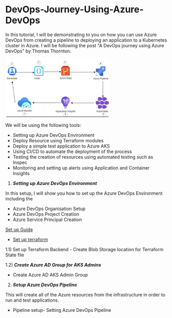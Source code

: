 # DevOps-Journey-Using-Azure-DevOps

In this tutorial, I will be demonstrating to you on how you can use Azure DevOps from creating a pipeline to deploying an application to a Kubernetes cluster in Azure. I will be following the post "A DevOps journey using Azure DevOps" by Thomas Thornton.  

<!--more-->

![](/Images/logo.png)

We will be using the following tools:

- Setting up Azure DevOps Environment
- Deploy Resource using Terraform modules
- Deploy a simple test application to Azure AKS
- Using CI/CD to automate the deployment of the process
- Testing the creation of resources using automated testing such as Inspec
- Monitoring and setting up alerts using  Application and Container Insights

1) ***Setting up Azure DevOps Environment***

In this setup, I will show you how to set up the Azure DevOps Environment including the

- Azure DevOps Organisation Setup  
- Azure DevOps Project Creation
- Azure Service Principal Creation

[Set up Guide](https://github.com/nicholaschangIT/Devops-Journey/blob/main/Devops-Journey/Setting-up-Azure-Devops-Enviornment/Azure-Devops-Setup.md)


  - [Set up terraform](https://github.com/nicholaschangIT/DevOps-The-Hard-Way-Azure/blob/main/Terraform-AZURE-Services-Creation/Readme.md)


1.1) Set up Terraform Backend - Create Blob Storage location for Terraform State file

1.2) ***Create Azure AD Group for AKS Admins***

- Create Azure AD AKS Admin Group

2) ***Setup Azure DevOps Pipeline***

This will create all of the Azure resources from the infrastructure in order to run and test applications.

- Pipeline setup- Setting Azure DevOps Pipeline